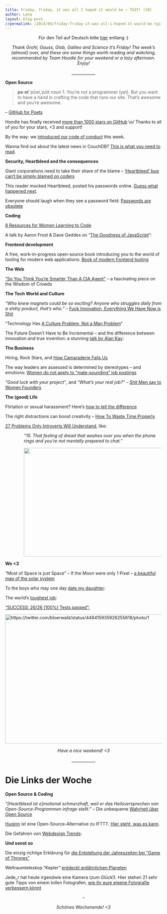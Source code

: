 ```yaml
---
title: Friday, friday, it was all I hoped it would be – TGIF! (30)
author: Lena
layout: blog-post
//permalink: /2014/04/friday-friday-it-was-all-i-hoped-it-would-be-tgif-30/
---
```

<p style="text-align: center;">
  Für den Teil auf Deutsch bitte <a href="#deutsch">hier</a> entlang :)
</p>

<p style="text-align: center;">
  <em>Thank Grohl, Gauss, Glob, Galileo and Science it’s Friday! The week’s (almost) over, and these are some things worth reading and watching, recommended by Team Hoodie for your weekend or a lazy afternoon. Enjoy!</em>
</p>

<p style="text-align: center;">
  ____________
</p>

**Open Source**

> **po·et** ˈpōət,ˈpōit *noun* 1. You&#8217;re not a programmer (yet). But you want to have a hand in crafting the code that runs our site. That&#8217;s awesome and you&#8217;re awesome.

<p>
  – <a href="https://www.kickstarter.com/backing-and-hacking/github-for-poets">GitHub for Poets</a>
</p>

<p>
  Hoodie has finally received <a href="https://github.com/hoodiehq/hoodie.js">more than 1000 stars on GitHub</a> \o/ Thanks to all of you for your stars, <3 and support!
</p>

<p>
  By the way: we <a href="http://blog.hood.ie/2014/04/introducing-the-hoodie-community-code-of-conduct/">introduced our code of conduct</a> this week.
</p>

<p>
  Wanna find out about the latest news in CouchDB? <a href="https://blogs.apache.org/couchdb/date/20140417">This is what you need to read</a>.
</p>

**Security, Heartbleed and the consequences**

<p>
  Giant corporations need to take their share of the blame – <a href="http://www.theguardian.com/technology/2014/apr/13/heartbleed-bug-cant-blamed-on-coders-human-error-website-security?CMP=twt_gu">&#8216;Heartbleed&#8217; bug can&#8217;t be simply blamed on coders</a>
</p>

<p>
  This reader mocked Heartbleed, posted his passwords online. <a href="http://www.washingtonpost.com/blogs/the-switch/wp/2014/04/15/this-reader-mocked-heartbleed-by-posting-his-passwords-online-youll-never-guess-what-happened-next/?tid=d_pulse">Guess what happened next</a>. <!--more-->
</p>

<p>
  Everyone should laugh when they see a password field: <a href="https://medium.com/p/9ed56d483eb">Passwords are obsolete</a>
</p>

**Coding**

<p>
  <a href="https://creativemarket.com/blog/2014/04/11/8-resources-for-women-learning-to-code">8 Resources for Women Learning to Code</a>
</p>

<p>
  A talk by Aaron Frost & Dave Geddes on &#8220;<a href="https://www.youtube.com/watch?v=K9rb9Ba4VV4">The Goodness of JavaScript</a>&#8220;:
</p>



**Frontend development**

<p>
  A free, work-in-progress open-source book introducing you to the world of tooling for modern web applications: <a href="http://tooling.github.io/book-of-modern-frontend-tooling/index.html">Book of modern frontend tooling</a>
</p>

**The Web**

<p>
  <a href="http://www.npr.org/blogs/parallels/2014/04/02/297839429/-so-you-think-youre-smarter-than-a-cia-agent?">&#8220;So You Think You&#8217;re Smarter Than A CIA Agent&#8221;</a> – a fascinating piece on the Wisdom of Crowds
</p>

**The Tech World and Culture**

<p>
  <em>&#8220;Who knew magnets could be so exciting? Anyone who struggles daily from a shitty product, that’s who.&#8221;</em> – <a href="http://unicornfree.com/2014/fuck-innovation-everything-we-have-now-is-shit">Fuck Innovation, Everything We Have Now is Shit</a>
</p>

<p>
  &#8220;Technology Has <a href="http://butyoureagirl.com/2014/04/09/technologys-culture-problem/">A Culture Problem, Not a Man Problem</a>&#8220;
</p>

<p>
  The Future Doesn&#8217;t Have to Be Incremental – and the difference between innovation and true invention: a stunning <a href="https://www.youtube.com/watch?v=gTAghAJcO1o">talk by Alan Kay</a>:
</p>



**The Business**

<p>
  Hiring, Rock Stars, and <a href="http://modelviewculture.com/pieces/hiring-rock-stars-and-how-camaraderie-fails-us">How Camaraderie Fails Us</a>
</p>

<p>
  The way leaders are assessed is determined by stereotypes – and emotions: <a href="https://www.tum.de/en/about-tum/news/press-releases/short/article/31438/">Women do not apply to “male-sounding” job postings</a>
</p>

<p>
  <em>&#8220;Good luck with your project&#8221;</em>, and <em>&#8220;What&#8217;s your real job?&#8221;</em> – <a href="http://modelviewculture.com/pieces/shit-men-say-to-women-founders">Shit Men say to Women Founders</a>
</p>

**The (good) Life**

<p>
  Flirtation or sexual harassment? Here&#8217;s <a href="http://www.theguardian.com/lifeandstyle/womens-blog/2014/apr/10/sexual-harassment-flirting-six-differences?CMP=fb_gu">how to tell the difference</a>
</p>

<p>
  The right distractions can boost creativity – <a href="http://nautil.us/issue/7/waste/how-to-waste-time-properly">How To Waste Time Properly</a>
</p>

<p>
  <a href="http://www.buzzfeed.com/erinlarosa/problems-only-introverts-will-understand">27 Problems Only Introverts Will Understand</a>, like:
</p>

<p style="padding-left: 60px;">
  <em>&#8220;15. That feeling of dread that washes over you when the phone rings and you’re not mentally prepared to chat.&#8221;</em>
</p>

<p style="padding-left: 60px;">
  <a href="http://s3-ec.buzzfed.com/static/enhanced/webdr05/2013/8/5/14/anigif_enhanced-buzz-26420-1375727839-38.gif" rel="lightbox[1407]" title="Friday, friday, it was all I hoped it would be – TGIF! (30)"><img class="alignnone" src="http://s3-ec.buzzfed.com/static/enhanced/webdr05/2013/8/5/14/anigif_enhanced-buzz-26420-1375727839-38.gif" alt="" width="500" height="350" /></a>
</p>

**We <3**

<p>
  &#8220;Most of Space is just Space&#8221; &#8211; If the Moon were only 1 Pixel &#8211; <a href="http://t.co/gxr2wVifes">a beautiful map of the solar system </a>
</p>

<p>
  To the boys who may one day <a href="https://www.youtube.com/watch?v=KcIwZ1Dth0c">date my daughter</a>:
</p>



<p>
  The world&#8217;s <a href="https://www.youtube.com/watch?v=HB3xM93rXbY">toughest job</a>:
</p>



<p>
  <a href="https://twitter.com/bloerwald/status/448415935926255618/photo/1">&#8220;SUCCESS: 26/26 (100%) Tests passed&#8221;:</a>
</p>

[<img class="alignnone size-full wp-image-1423" src="/dist/blog/2014/04/Screen-Shot-2014-04-18-at-11.51.56.png" alt="https://twitter.com/bloerwald/status/448415935926255618/photo/1" width="558" height="416" />][1] <p style="text-align: center;">
  <em>Have a nice weekend! <3</em>
</p>

<p style="text-align: center;">
  ____________
</p>

# <a id="deutsch"></a>Die Links der Woche

**Open Source & Coding**

<p>
  <em>&#8220;[Heartbleed ist e]motional schmerzhaft, weil er das Heilsversprechen von Open-Source-Programmen infrage stellt.&#8221; – </em>Die unbequeme <a href="http://www.zeit.de/digital/internet/2014-04/heartbleed-openssl-open-source-heilsversprechen">Wahrheit über Open Source</a>
</p>

<p>
  <a href="https://github.com/cantino/huginn">Huginn</a> ist eine Open-Source-Alternative zu IFTTT. <a href="http://t3n.de/news/huginn-ifttt-alternative-open-source-540123/">Hier steht, was es kann</a>.
</p>

<p>
  Die Gefahren von <a href="https://www.youtube.com/watch?v=T_JF4Mn3NDo">Webdesign Trends</a>:
</p>



**Und sonst so**

<p>
  Die einzig richtige Erklärung für <a href="http://scienceblogs.de/astrodicticum-simplex/2014/04/17/die-einzig-richtige-erklaerung-fuer-die-entstehung-der-jahreszeiten-bei-game-of-thrones/">die Entstehung der Jahreszeiten bei “Game of Thrones”</a>
</p>

<p>
  Weltraumteleskop &#8220;Kepler&#8221; <a href="http://www.tagesschau.de/ausland/kepler-exoplanet100.html">entdeckt erdähnlichen Planeten</a>
</p>

<p>
  Jede_r hat heute irgendwie eine Kamera (zum Glück!). Hier stehen 21 sehr gute Tipps von einem tollen Fotografen, <a href="http://kwerfeldein.de/2014/04/16/21-wege-die-eigene-fotografie-zu-verbessern/">wie ihr eure eigene Fotografie verbessern könnt</a>
</p>

<p style="text-align: center;">
  –
</p>

<p style="text-align: center;">
  <em>Schönes Wochenende! <3</em>
</p>

 [1]: https://twitter.com/bloerwald/status/448415935926255618/photo/1
